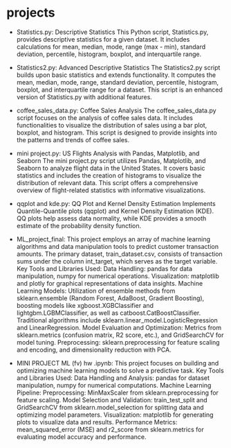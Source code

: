 # projects 

- Statistics.py: Descriptive Statistics
This Python script, Statistics.py, provides descriptive statistics for a given dataset. It includes calculations for mean, median, mode, range (max - min), standard deviation, percentile, histogram, boxplot, and interquartile range.

- Statistics2.py: Advanced Descriptive Statistics
The Statistics2.py script builds upon basic statistics and extends functionality. It computes the mean, median, mode, range, standard deviation, percentile, histogram, boxplot, and interquartile range for a dataset. This script is an enhanced version of Statistics.py with additional features.

- coffee_sales_data.py: Coffee Sales Analysis
The coffee_sales_data.py script focuses on the analysis of coffee sales data. It includes functionalities to visualize the distribution of sales using a bar plot, boxplot, and histogram. This script is designed to provide insights into the patterns and trends of coffee sales.

- mini project.py: US Flights Analysis with Pandas, Matplotlib, and Seaborn
The mini project.py script utilizes Pandas, Matplotlib, and Seaborn to analyze flight data in the United States. It covers basic statistics and includes the creation of histograms to visualize the distribution of relevant data. This script offers a comprehensive overview of flight-related statistics with informative visualizations.

- qqplot and kde.py: QQ Plot and Kernel Density Estimation
Implements Quantile-Quantile plots (qqplot) and Kernel Density Estimation (KDE). QQ plots help assess data normality, while KDE provides a smooth estimate of the probability density function.

- ML_project_final: This project employs an array of machine learning algorithms and data manipulation tools to predict customer transaction amounts. The primary dataset, train_dataset.csv, consists of transaction sums under the column int_target, which serves as the target variable.
Key Tools and Libraries Used:
Data Handling: pandas for data manipulation, numpy for numerical operations.
Visualization: matplotlib and plotly for graphical representations of data insights.
Machine Learning Models: Utilization of ensemble methods from sklearn.ensemble (Random Forest, AdaBoost, Gradient Boosting), boosting models like xgboost.XGBClassifier and lightgbm.LGBMClassifier, as well as catboost.CatBoostClassifier. Traditional algorithms include sklearn.linear_model.LogisticRegression and LinearRegression.
Model Evaluation and Optimization: Metrics from sklearn.metrics (confusion matrix, R2 score, etc.), and GridSearchCV for model tuning.
Preprocessing: sklearn.preprocessing for feature scaling and encoding, and dimensionality reduction with PCA.

- MINI PROJECT ML (fv) hw .ipynb: This project focuses on building and optimizing machine learning models to solve a predictive task.
Key Tools and Libraries Used:
Data Handling and Analysis: pandas for dataset manipulation, numpy for numerical computations.
Machine Learning Pipeline:
Preprocessing: MinMaxScaler from sklearn.preprocessing for feature scaling.
Model Selection and Validation: train_test_split and GridSearchCV from sklearn.model_selection for splitting data and optimizing model parameters.
Visualization: matplotlib for generating plots to visualize data and results.
Performance Metrics: mean_squared_error (MSE) and r2_score from sklearn.metrics for evaluating model accuracy and performance.



